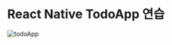 # React Native TodoApp 연습


![todoApp](https://github.com/crowcrow07/React_Native_TodoAPP/assets/88226519/97070d26-c7fd-43e4-bb72-ab0f28774a8a)
